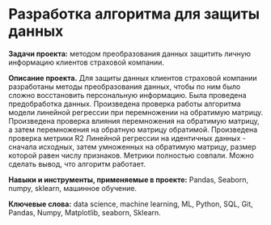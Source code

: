 
# Разработка алгоритма для защиты данных

<b>Задачи проекта:</b> методом преобразования данных защитить личную информацию клиентов страховой компании.

<b> Описание проекта.</b> Для защиты данных клиентов страховой компании разработаны методы преобразования данных, чтобы по ним было сложно восстановить персональную информацию. 
Была проведена предобработка данных. Произведена проверка работы алгоритма модели линейной регрессии при перемножении на обратимую матрицу. Произведена проверка влияния перемножения на обратимую матрицу, а затем перемножения на обратную матрицу обратимой. Произведена проверка метрики R2 Линейной регрессии на идентичных данных - сначала исходных, затем умноженных на обратимую матрицу, размер которой равен числу признаков. Метрики полностью совпали. Можно сделать вывод, что алгоритм работает.

<b> Навыки и инструменты, применяемые в проекте:</b>
Pandas, Seaborn, numpy, sklearn, машинное обучение.


<b>Ключевые слова:</b> data science, machine learning, ML, Python, SQL, Git, Pandas, Numpy, Matplotlib, seaborn, Sklearn.
